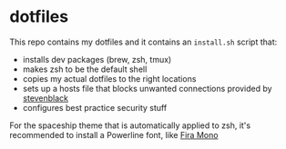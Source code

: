 # dotfiles

This repo contains my dotfiles and it contains an `install.sh` script that:

- installs dev packages (brew, zsh, tmux)
- makes zsh to be the default shell
- copies my actual dotfiles to the right locations
- sets up a hosts file that blocks unwanted connections provided by [stevenblack](https://github.com/StevenBlack/hosts)
- configures best practice security stuff

For the spaceship theme that is automatically applied to zsh, it's recommended to install a Powerline font, like [Fira Mono](https://github.com/powerline/fonts/tree/master/FiraMono)
